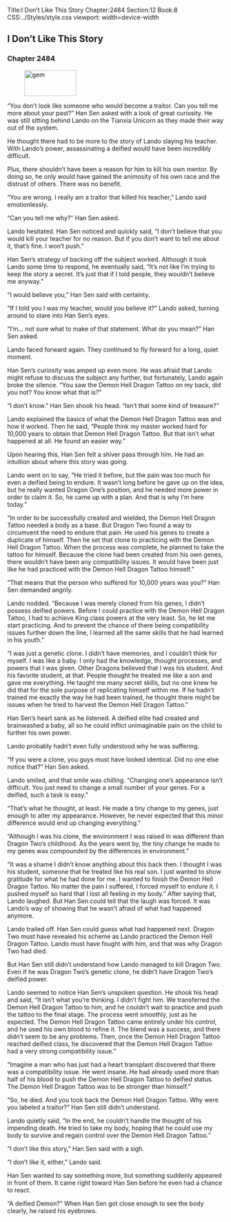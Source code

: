 Title:I Don’t Like This Story 
Chapter:2484 
Section:12 
Book:8 
CSS:../Styles/style.css 
viewport: width=device-width
  
## I Don’t Like This Story
### Chapter 2484 
<figure>
	<img src="../Images/gem.gif" alt="gem" id="gem" width="120" height="60" />
</figure>
  

  
  “You don’t look like someone who would become a traitor. Can you tell me more about your past?” Han Sen asked with a look of great curiosity. He was still sitting behind Lando on the Tianxia Unicorn as they made their way out of the system.

He thought there had to be more to the story of Lando slaying his teacher. With Lando’s power, assassinating a deified would have been incredibly difficult.

Plus, there shouldn’t have been a reason for him to kill his own mentor. By doing so, he only would have gained the animosity of his own race and the distrust of others. There was no benefit.

“You are wrong. I really am a traitor that killed his teacher,” Lando said emotionlessly.

“Can you tell me why?” Han Sen asked.

Lando hesitated. Han Sen noticed and quickly said, “I don’t believe that you would kill your teacher for no reason. But if you don’t want to tell me about it, that’s fine. I won’t push.”

Han Sen’s strategy of backing off the subject worked. Although it took Lando some time to respond, he eventually said, “It’s not like I’m trying to keep the story a secret. It’s just that if I told people, they wouldn’t believe me anyway.”

“I would believe you,” Han Sen said with certainty.

“If I told you I was my teacher, would you believe it?” Lando asked, turning around to stare into Han Sen’s eyes.

“I’m… not sure what to make of that statement. What do you mean?” Han Sen asked.

Lando faced forward again. They continued to fly forward for a long, quiet moment.

Han Sen’s curiosity was amped up even more. He was afraid that Lando might refuse to discuss the subject any further, but fortunately, Lando again broke the silence. “You saw the Demon Hell Dragon Tattoo on my back, did you not? You know what that is?”

“I don’t know.” Han Sen shook his head. “Isn’t that some kind of treasure?”

Lando explained the basics of what the Demon Hell Dragon Tattoo was and how it worked. Then he said, “People think my master worked hard for 10,000 years to obtain that Demon Hell Dragon Tattoo. But that isn’t what happened at all. He found an easier way.”

Upon hearing this, Han Sen felt a shiver pass through him. He had an intuition about where this story was going.

Lando went on to say, “He tried it before, but the pain was too much for even a deified being to endure. It wasn’t long before he gave up on the idea, but he really wanted Dragon One’s position, and he needed more power in order to claim it. So, he came up with a plan. And that is why I’m here today.”

“In order to be successfully created and wielded, the Demon Hell Dragon Tattoo needed a body as a base. But Dragon Two found a way to circumvent the need to endure that pain. He used his genes to create a duplicate of himself. Then he set that clone to practicing with the Demon Hell Dragon Tattoo. When the process was complete, he planned to take the tattoo for himself. Because the clone had been created from his own genes, there wouldn’t have been any compatibility issues. It would have been just like he had practiced with the Demon Hell Dragon Tattoo himself.”

“That means that the person who suffered for 10,000 years was you?” Han Sen demanded angrily.

Lando nodded. “Because I was merely cloned from his genes, I didn’t possess deified powers. Before I could practice with the Demon Hell Dragon Tattoo, I had to achieve King class powers at the very least. So, he let me start practicing. And to prevent the chance of there being compatibility issues further down the line, I learned all the same skills that he had learned in his youth.”

“I was just a genetic clone. I didn’t have memories, and I couldn’t think for myself. I was like a baby. I only had the knowledge, thought processes, and powers that I was given. Other Dragons believed that I was his student. And his favorite student, at that. People thought he treated me like a son and gave me everything. He taught me many secret skills, but no one knew he did that for the sole purpose of replicating himself within me. If he hadn’t trained me exactly the way he had been trained, he thought there might be issues when he tried to harvest the Demon Hell Dragon Tattoo.”

Han Sen’s heart sank as he listened. A deified elite had created and brainwashed a baby, all so he could inflict unimaginable pain on the child to further his own power.

Lando probably hadn’t even fully understood why he was suffering.

“If you were a clone, you guys must have looked identical. Did no one else notice that?” Han Sen asked.

Lando smiled, and that smile was chilling. “Changing one’s appearance isn’t difficult. You just need to change a small number of your genes. For a deified, such a task is easy.”

“That’s what he thought, at least. He made a tiny change to my genes, just enough to alter my appearance. However, he never expected that this minor difference would end up changing everything.”

“Although I was his clone, the environment I was raised in was different than Dragon Two’s childhood. As the years went by, the tiny change he made to my genes was compounded by the differences in environment.”

“It was a shame I didn’t know anything about this back then. I thought I was his student, someone that he treated like his real son. I just wanted to show gratitude for what he had done for me. I wanted to finish the Demon Hell Dragon Tattoo. No matter the pain I suffered, I forced myself to endure it. I pushed myself so hard that I lost all feeling in my body.” After saying that, Lando laughed. But Han Sen could tell that the laugh was forced. It was Lando’s way of showing that he wasn’t afraid of what had happened anymore.

Lando trailed off. Han Sen could guess what had happened next. Dragon Two must have revealed his scheme as Lando practiced the Demon Hell Dragon Tattoo. Lando must have fought with him, and that was why Dragon Two had died.

But Han Sen still didn’t understand how Lando managed to kill Dragon Two. Even if he was Dragon Two’s genetic clone, he didn’t have Dragon Two’s deified power.

Lando seemed to notice Han Sen’s unspoken question. He shook his head and said, “It isn’t what you’re thinking. I didn’t fight him. We transferred the Demon Hell Dragon Tattoo to him, and he couldn’t wait to practice and push the tattoo to the final stage. The process went smoothly, just as he expected. The Demon Hell Dragon Tattoo came entirely under his control, and he used his own blood to refine it. The blend was a success, and there didn’t seem to be any problems. Then, once the Demon Hell Dragon Tattoo reached deified class, he discovered that the Demon Hell Dragon Tattoo had a very strong compatibility issue.”

“Imagine a man who has just had a heart transplant discovered that there was a compatibility issue. He went insane. He had already used more than half of his blood to push the Demon Hell Dragon Tattoo to deified status. The Demon Hell Dragon Tattoo was to be stronger than himself.”

“So, he died. And you took back the Demon Hell Dragon Tattoo. Why were you labeled a traitor?” Han Sen still didn’t understand.

Lando quietly said, “In the end, he couldn’t handle the thought of his impending death. He tried to take my body, hoping that he could use my body to survive and regain control over the Demon Hell Dragon Tattoo.”

“I don’t like this story,” Han Sen said with a sigh.

“I don’t like it, either,” Lando said.

Han Sen wanted to say something more, but something suddenly appeared in front of them. It came right toward Han Sen before he even had a chance to react.

“A deified Demon?” When Han Sen got close enough to see the body clearly, he raised his eyebrows.
